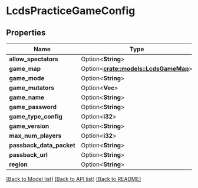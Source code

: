 # LcdsPracticeGameConfig

## Properties

Name | Type | Description | Notes
------------ | ------------- | ------------- | -------------
**allow_spectators** | Option<**String**> |  | [optional]
**game_map** | Option<[**crate::models::LcdsGameMap**](LcdsGameMap.md)> |  | [optional]
**game_mode** | Option<**String**> |  | [optional]
**game_mutators** | Option<**Vec<String>**> |  | [optional]
**game_name** | Option<**String**> |  | [optional]
**game_password** | Option<**String**> |  | [optional]
**game_type_config** | Option<**i32**> |  | [optional]
**game_version** | Option<**String**> |  | [optional]
**max_num_players** | Option<**i32**> |  | [optional]
**passback_data_packet** | Option<**String**> |  | [optional]
**passback_url** | Option<**String**> |  | [optional]
**region** | Option<**String**> |  | [optional]

[[Back to Model list]](../README.md#documentation-for-models) [[Back to API list]](../README.md#documentation-for-api-endpoints) [[Back to README]](../README.md)


